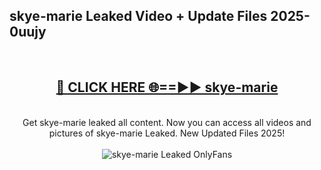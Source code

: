 <h2>skye-marie Leaked Video + Update Files 2025- 0uujy</h2>
<br>
<div align="center">
<h2><a href="https://libra.edu.pl?skye-marie" rel="nofollow">🔴 CLICK HERE 🌐==►► skye-marie</a></h2>
<br>
Get skye-marie leaked all content. Now you can access all videos and pictures of skye-marie Leaked. New Updated Files 2025!
<br>
<br>
<a href="https://libra.edu.pl?skye-marie" rel="nofollow" data-target="animated-image.originalLink"><img src="https://i.ibb.co.com/WyWwxjT/player-gif2.gif" alt="skye-marie Leaked OnlyFans" style="max-width: 100%; display: inline-block;" data-target="animated-image.originalImage"></a>
</div>
<br>
